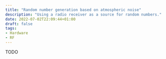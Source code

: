 ```yaml
---
title: "Random number generation based on atmospheric noise"
description: "Using a radio receiver as a source for random numbers."
date: 2022-07-02T22:09:44+01:00
draft: false
tags:
- Hardware
- RF
---
```


TODO
